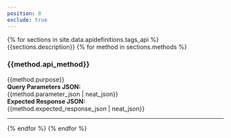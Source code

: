 ```yaml
---
position: 8
exclude: true
---
```


<dl class="dl-horizontal apidefinitions">
	{% for sections in site.data.apidefinitions.tags_api %}
                        {{sections.description}}
		{% for method in sections.methods %}
			<section id="{{method.api_method}}">
				<H3>{{method.api_method}}</H3>
				{{method.purpose}}
                                <BR>
                                <B>Query Parameters JSON:</B>
                                <BR>
                                {{method.parameter_json | neat_json}}
                                <BR>
                                <B>Expected Response JSON:</B>
                                <BR>
                                {{method.expected_response_json | neat_json}}
			</section>
                <hr/>
	    {% endfor %}
	{% endfor %}
</dl>


